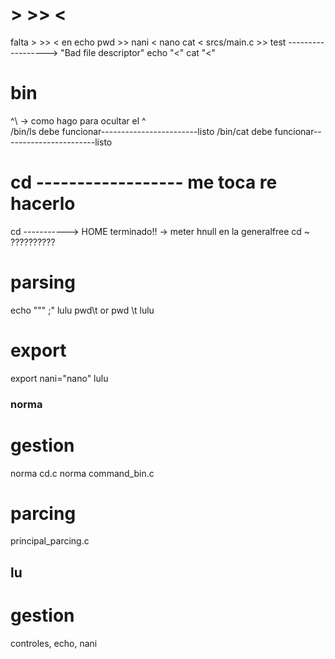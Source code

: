# > >> <
falta > >> < en echo
pwd >> nani < nano
cat < srcs/main.c >> test ------------------> "Bad file descriptor"
echo "<"
cat "<"

# bin
^\ -> como hago para ocultar el ^\
/bin/ls debe funcionar------------------------listo
/bin/cat debe funcionar-----------------------listo

# cd ------------------ me toca re hacerlo
cd -----------> HOME terminado!! -> meter hnull en la generalfree
cd ~ ??????????

# parsing
echo """                   ;"	lulu
pwd\t or pwd \t					lulu
# export
export nani="nano"				lulu


###				norma
# gestion 
norma cd.c
norma command_bin.c
# parcing
principal_parcing.c

## lu
# gestion
 controles, echo, nani
